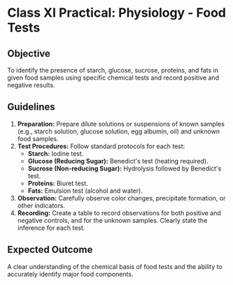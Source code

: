 # Class XI Practical: Physiology - Food Tests

## Objective
To identify the presence of starch, glucose, sucrose, proteins, and fats in given food samples using specific chemical tests and record positive and negative results.

## Guidelines
1.  **Preparation:** Prepare dilute solutions or suspensions of known samples (e.g., starch solution, glucose solution, egg albumin, oil) and unknown food samples.
2.  **Test Procedures:** Follow standard protocols for each test:
    *   **Starch:** Iodine test.
    *   **Glucose (Reducing Sugar):** Benedict's test (heating required).
    *   **Sucrose (Non-reducing Sugar):** Hydrolysis followed by Benedict's test.
    *   **Proteins:** Biuret test.
    *   **Fats:** Emulsion test (alcohol and water).
3.  **Observation:** Carefully observe color changes, precipitate formation, or other indicators.
4.  **Recording:** Create a table to record observations for both positive and negative controls, and for the unknown samples. Clearly state the inference for each test.

## Expected Outcome
A clear understanding of the chemical basis of food tests and the ability to accurately identify major food components.